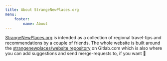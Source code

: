 ```yaml
---
title: About StrangeNewPlaces.org
menu:
    footer:
        name: About
---
```


[StrangeNewPlaces.org][] is intended as a collection of regional travel-tips
and recommendations by a couple of friends. The whole website is built around
the [strangenewplaces/website repository][repo] on Gitlab.com which is also
where you can add suggestions and send merge-requests to, if you want 🙂

[strangenewplaces.org]: https://www.strangenewplaces.org
[repo]: https://gitlab.com/strangenewplaces/website
